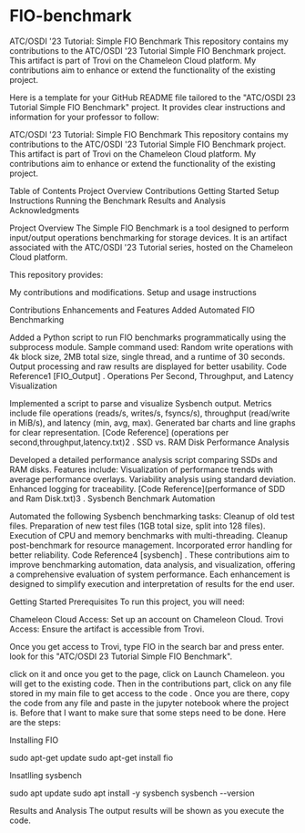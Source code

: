 # FIO-benchmark

ATC/OSDI '23 Tutorial: Simple FIO Benchmark
This repository contains my contributions to the ATC/OSDI '23 Tutorial Simple FIO Benchmark project. This artifact is part of Trovi on the Chameleon Cloud platform. My contributions aim to enhance or extend the functionality of the existing project.

Here is a template for your GitHub README file tailored to the "ATC/OSDI 23 Tutorial Simple FIO Benchmark" project. It provides clear instructions and information for your professor to follow:

ATC/OSDI '23 Tutorial: Simple FIO Benchmark
This repository contains my contributions to the ATC/OSDI '23 Tutorial Simple FIO Benchmark project. This artifact is part of Trovi on the Chameleon Cloud platform. My contributions aim to enhance or extend the functionality of the existing project.

Table of Contents
Project Overview
Contributions
Getting Started
Setup Instructions
Running the Benchmark
Results and Analysis
Acknowledgments

Project Overview
The Simple FIO Benchmark is a tool designed to perform input/output operations benchmarking for storage devices. It is an artifact associated with the ATC/OSDI '23 Tutorial series, hosted on the Chameleon Cloud platform.

This repository provides:

My contributions and modifications.
Setup and usage instructions

Contributions
Enhancements and Features Added
Automated FIO Benchmarking

Added a Python script to run FIO benchmarks programmatically using the subprocess module.
Sample command used: Random write operations with 4k block size, 2MB total size, single thread, and a runtime of 30 seconds.
Output processing and raw results are displayed for better usability.
Code Reference​1 [FIO_Output]
.
Operations Per Second, Throughput, and Latency Visualization

Implemented a script to parse and visualize Sysbench output.
Metrics include file operations (reads/s, writes/s, fsyncs/s), throughput (read/write in MiB/s), and latency (min, avg, max).
Generated bar charts and line graphs for clear representation.
[Code Reference] (operations per second,throughput,latency.txt)​2
.
SSD vs. RAM Disk Performance Analysis

Developed a detailed performance analysis script comparing SSDs and RAM disks.
Features include:
Visualization of performance trends with average performance overlays.
Variability analysis using standard deviation.
Enhanced logging for traceability.
[Code Reference](performance of SDD and Ram Disk.txt)​3
.
Sysbench Benchmark Automation

Automated the following Sysbench benchmarking tasks:
Cleanup of old test files.
Preparation of new test files (1GB total size, split into 128 files).
Execution of CPU and memory benchmarks with multi-threading.
Cleanup post-benchmark for resource management.
Incorporated error handling for better reliability.
Code Reference​4 [sysbench]
.
These contributions aim to improve benchmarking automation, data analysis, and visualization, offering a comprehensive evaluation of system performance. Each enhancement is designed to simplify execution and interpretation of results for the end user.

Getting Started
Prerequisites
To run this project, you will need:

Chameleon Cloud Access: Set up an account on Chameleon Cloud.
Trovi Access: Ensure the artifact is accessible from Trovi.

Once you get access to Trovi, type FIO in the search bar and press enter.
look for this "ATC/OSDI 23 Tutorial Simple FIO Benchmark".

click on it and once you get to the page, click on Launch Chameleon.
you will get to the existing code. Then in the contributions part, click on any file stored in my main file to get access to the code . Once you are there, copy the code from any file and paste in the jupyter notebook where the project is. Before that I want to make sure that some steps need to be done. Here are the steps:

Installing FIO

sudo apt-get update
sudo apt-get install fio

Insatlling sysbench

sudo apt update
sudo apt install -y sysbench
sysbench --version

Results and Analysis
The output results will be shown as you execute the code. 
 
